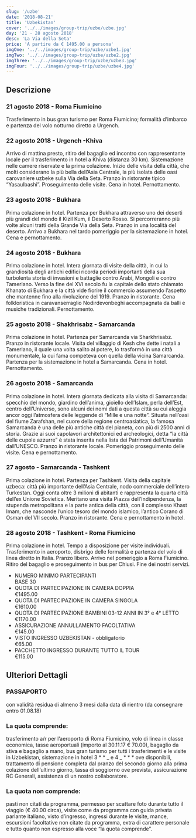 ```yaml
---
slug: '/uzbe'
date: '2018-08-21'
title: 'Uzbekistan'
cover: '../../images/group-trip/uzbe/uzbe.jpg'
day: '21 - 28 agosto 2018'
desc: 'La Via della Seta'
price: 'A partire da € 1495.00 a persona'
imgOne: '../../images/group-trip/uzbe/uzbe1.jpg'
imgTwo: '../../images/group-trip/uzbe/uzbe2.jpg'
imgThree: '../../images/group-trip/uzbe/uzbe3.jpg'
imgFour: '../../images/group-trip/uzbe/uzbe4.jpg'
---
```


<div class="copy">

## Descrizione

### 21 agosto 2018 - Roma Fiumicino

Trasferimento in bus gran turismo per Roma Fiumicino; formalità d’imbarco e partenza del volo notturno diretto a Urgench.

### 22 agosto 2018 - Urgench -Khiva

Arrivo di mattina presto, ritiro del bagaglio ed incontro con rappresentante locale per il trasferimento in hotel a Khiva (distanza 30 km). Sistemazione nelle camere riservate e la prima colazione. Inizio delle visita della città, che molti considerano la più bella dell’Asia Centrale, la più isolata delle oasi carovaniere uzbeke sulla Via della Seta. Pranzo in ristorante tipico “Yasaulbashi”. Proseguimento delle visite. Cena in hotel. Pernottamento.

### 23 agosto 2018 - Bukhara

Prima colazione in hotel. Partenza per Bukhara attraverso uno dei deserti più grandi del mondo il Kizil Kum, il Deserto Rosso. Si percorreranno più volte alcuni tratti della Grande Via della Seta. Pranzo in una località del deserto. Arrivo a Bukhara nel tardo pomeriggio per la sistemazione in hotel. Cena e pernottamento.

### 24 agosto 2018 - Bukhara

Prima colazione in hotel. Intera giornata di visite della città, in cui la grandiosità degli antichi edifici ricorda periodi importanti della sua turbolenta storia di invasioni e battaglie contro Arabi, Mongoli e contro Tamerlano. Verso la fine del XVI secolo fu la capitale dello stato chiamato Khanato di Bukhara e la città vide fiorire il commercio assumendo l’aspetto che mantenne fino alla rivoluzione del 1919. Pranzo in ristorante. Cena folkloristica in caravanserraglio Nodirdevonbeghi accompagnata da balli e musiche tradizionali. Pernottamento.

### 25 agosto 2018 - Shakhrisabz - Samarcanda

Prima colazione in hotel. Partenza per Samarcanda via Sharkhrisabz. Pranzo in ristorante locale. Visita del villaggio di Kesh che dette i natali a Tamerlano, il quale una volta salito al potere, lo trasformò in una città monumentale, la cui fama competeva con quella della vicina Samarcanda. Partenza per la sistemazione in hotel a Samarcanda. Cena in hotel. Pernottamento.

### 26 agosto 2018 - Samarcanda

Prima colazione in hotel. Intera giornata dedicata alla visita di Samarcanda: specchio del mondo, giardino dell’anima, gioiello dell’Islam, perla dell’Est, centro dell’Universo, sono alcuni dei nomi dati a questa città su cui aleggia ancor oggi l’atmosfera delle leggende di “Mille e una notte”. Situata nell’oasi del fiume Zarafshan, nel cuore della regione centroasiatica, la famosa Samarcanda è una delle più antiche città del pianeta, con più di 2500 anni di storia. Grazie ai suoi capolavori architettonici ed archeologici, detta “la città delle cupole azzurre” è stata inserita nella lista dei Patrimoni dell’Umanità dall’UNESCO. Pranzo in ristorante locale. Pomeriggio proseguimento delle visite. Cena e pernottamento.

### 27 agosto - Samarcanda - Tashkent

Prima colazione in hotel. Partenza per Tashkent. Visita della capitale uzbeca: città più importante dell’Asia Centrale, nodo commerciale dell’intero Turkestan. Oggi conta oltre 3 milioni di abitanti e rappresenta la quarta città dell’ex Unione Sovietica. Meritano una visita Piazza dell’Indipendenza, la stupenda metropolitana e la parte antica della città, con il complesso Khast Imam, che nasconde l’unico tesoro del mondo islamico, l’antico Corano di Osman del VII secolo. Pranzo in ristorante. Cena e pernottamento in hotel.

### 28 agosto 2018 - Tashkent - Roma Fiumicino

Prima colazione in hotel. Tempo a disposizione per visite individuali. Trasferimento in aeroporto, disbrigo delle formalità e partenza del volo di linea diretto in Italia. Pranzo libero. Arrivo nel pomeriggio a Roma Fiumicino. Ritiro del bagaglio e proseguimento in bus per Chiusi. Fine dei nostri servizi.

<div class="quota">

- <div class="left"> <span> NUMERO MINIMO PARTECIPANTI </span> </div> <div class="right"> <span> BASE 30 </span> </div>
- <div class="left"> <span> QUOTA DI PARTECIPAZIONE IN CAMERA DOPPIA </span> </div> <div class="right"> <span> €1495.00 </span> </div>
- <div class="left"> <span> QUOTA DI PARTECIPAZIONE IN CAMERA SINGOLA </span> </div> <div class="right"> <span> €1610.00 </span> </div>
- <div class="left"> <span> QUOTA DI PARTECIPAZIONE BAMBINI 03-12 ANNI IN 3° e 4° LETTO </span> </div> <div class="right"> <span> €1170.00 </span> </div>
- <div class="left"> <span> ASSICURAZIONE ANNULLAMENTO FACOLTATIVA </span> </div> <div class="right"> <span> €145.00 </span> </div>
- <div class="left"> <span> VISTO INGRESSO UZBEKISTAN - obbligatorio </span> </div> <div class="right"> <span> €65.00 </span> </div>
- <div class="left"> <span> PACCHETTO INGRESSO DURANTE TUTTO IL TOUR </span> </div> <div class="right"> <span> €115.00 </span> </div>

</div>

## Ulteriori Dettagli

### PASSAPORTO

con validità residua di almeno 3 mesi dalla data di rientro (da consegnare entro 01.08.18)

### La quota comprende:

trasferimento a/r per l’aeroporto di Roma Fiumicino, volo di linea in classe economica, tasse aeroportuali (importo al 30.11.17 € 70.00), bagaglio da stiva e bagaglio a mano, bus gran turismo per tutti i trasferimenti e le visite in Uzbekistan, sistemazione in hotel 3 \* \* _ e 4 _ \* \* \* ove disponibili, trattamento di pensione completa dal pranzo del secondo giorno alla prima colazione dell’ultimo giorno, tassa di soggiorno ove prevista, assicurazione RC Generali, assistenza di un nostro collaboratore.

### La quota non comprende:

pasti non citati da programma, permesso per scattare foto durante tutto il viaggio (€ 40.00 circa), visite come da programma con guida privata parlante italiano, visto d’ingresso, ingressi durante le visite, mance, escursioni facoltative non citate da programma, extra di carattere personale e tutto quanto non espresso alla voce “la quota comprende”.

</div>
